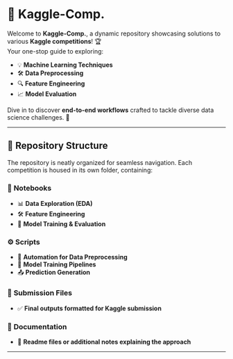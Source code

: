 


























# 🚀 **Kaggle-Comp.**   
            
Welcome to **Kaggle-Comp.**, a dynamic repository showcasing solutions to various **Kaggle competitions**! 🏆  
Your one-stop guide to exploring:  
- 💡 **Machine Learning Techniques**  
- 🛠️ **Data Preprocessing**  
- 🔍 **Feature Engineering**  
- 📈 **Model Evaluation**  

Dive in to discover **end-to-end workflows** crafted to tackle diverse data science challenges. 🌟  

---

## 📂 **Repository Structure**  

The repository is neatly organized for seamless navigation. Each competition is housed in its own folder, containing:  

### 📒 **Notebooks**  
- 📊 **Data Exploration (EDA)**  
- 🛠️ **Feature Engineering**  
- 🤖 **Model Training & Evaluation**  

### ⚙️ **Scripts**  
- 🔄 **Automation for Data Preprocessing**  
- 🤝 **Model Training Pipelines**  
- 📤 **Prediction Generation**  

### 📄 **Submission Files**  
- ✅ **Final outputs formatted for Kaggle submission**  

### 📝 **Documentation**  
- 📘 **Readme files or additional notes explaining the approach**  

---
